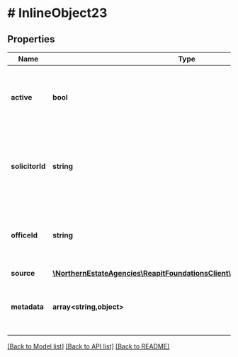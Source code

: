# # InlineObject23

## Properties

Name | Type | Description | Notes
------------ | ------------- | ------------- | -------------
**active** | **bool** | A flag determining whether or not the landlord is currently active | [optional]
**solicitorId** | **string** | The unique identifier of the company acting as the landlord&#39;s solicitor | [optional]
**officeId** | **string** | The unique identifier of the office that is associated to the landlord | [optional]
**source** | [**\NorthernEstateAgencies\ReapitFoundationsClient\Model\LandlordsIdSource**](LandlordsIdSource.md) |  | [optional]
**metadata** | **array<string,object>** | App specific metadata that to set against the landlord | [optional]

[[Back to Model list]](../../README.md#models) [[Back to API list]](../../README.md#endpoints) [[Back to README]](../../README.md)
